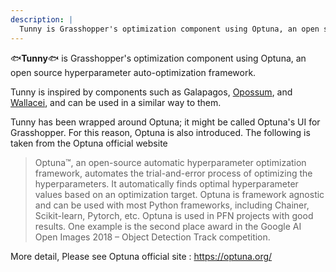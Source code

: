 ```yaml
---
description: |
  Tunny is Grasshopper's optimization component using Optuna, an open source hyperparameter auto-optimization framework.
---
```


:fish:**Tunny**:fish: is Grasshopper's optimization component using Optuna, an
open source hyperparameter auto-optimization framework.

Tunny is inspired by components such as Galapagos,
[Opossum](https://www.food4rhino.com/en/app/opossum-optimization-solver-surrogate-models),
and [Wallacei](https://www.food4rhino.com/en/app/wallacei), and can be used in a
similar way to them.

Tunny has been wrapped around Optuna; it might be called Optuna's UI for
Grasshopper. For this reason, Optuna is also introduced. The following is taken
from the Optuna official website

> Optuna™, an open-source automatic hyperparameter optimization framework,
> automates the trial-and-error process of optimizing the hyperparameters. It
> automatically finds optimal hyperparameter values based on an optimization
> target. Optuna is framework agnostic and can be used with most Python
> frameworks, including Chainer, Scikit-learn, Pytorch, etc. Optuna is used in
> PFN projects with good results. One example is the second place award in the
> Google AI Open Images 2018 – Object Detection Track competition.

More detail, Please see Optuna official site : https://optuna.org/
